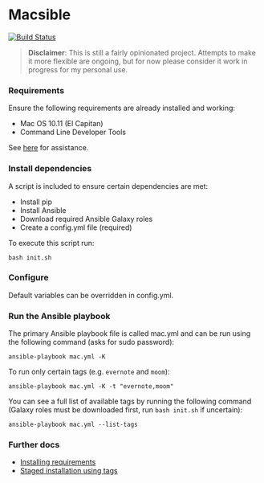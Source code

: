 # Macsible

[![Build Status](https://travis-ci.org/danbohea/macsible.svg?branch=master)](https://travis-ci.org/danbohea/macsible)

> **Disclaimer**: This is still a fairly opinionated project. Attempts to make it more flexible are ongoing, but for now please consider it work in progress for my personal use.

### Requirements

Ensure the following requirements are already installed and working:

- Mac OS 10.11 (El Capitan)
- Command Line Developer Tools

See [here](docs/install_requirements.md) for assistance.


### Install dependencies

A script is included to ensure certain dependencies are met:

- Install pip
- Install Ansible
- Download required Ansible Galaxy roles
- Create a config.yml file (required)

To execute this script run:

```
bash init.sh
```


### Configure

Default variables can be overridden in config.yml.


### Run the Ansible playbook

The primary Ansible playbook file is called mac.yml and can be run using the following command (asks for sudo password):

```
ansible-playbook mac.yml -K
```

To run only certain tags (e.g. `evernote` and `moom`):

```
ansible-playbook mac.yml -K -t "evernote,moom"
```

You can see a full list of available tags by running the following command (Galaxy roles must be downloaded first, run `bash init.sh` if uncertain):

```
ansible-playbook mac.yml --list-tags
```

### Further docs

- [Installing requirements](docs/install_requirements.md)
- [Staged installation using tags](docs/tags_stages.md)
